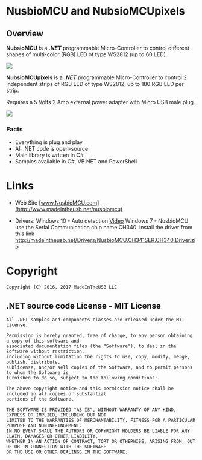 # NusbioMCU and NubsioMCUpixels

## Overview

**NubsioMCU** is a ***.NET*** programmable Micro-Controller to control different shapes of multi-color (RGB) LED of type WS2812 (up to 60 LED).

![](http://madeintheusb.net/Images/NusbioMCU/NusbioMCU_Strip.jpg)

**NubsioMCUpixels** is a ***.NET*** programmable Micro-Controller to control 2 independent strips of RGB LED of type WS2812,
up to 180 RGB LED per strip.

 Requires a 5 Volts 2 Amp external power adapter with Micro USB male plug.

 ![](http://madeintheusb.net/Images/NusbioMCU/NusbioPixelMCU_USB_&_POWER_00.jpg)


### Facts

* Everything is plug and play
* All .NET code is open-source
* Main library is written in C#
* Samples available in C#, VB.NET and PowerShell 

# Links

* Web Site [www.NusbioMCU.com](http://www.madeintheusb.net/nusbiomcu)

* Drivers:
        Windows 10 - Auto detection 
            [Video](https://www.youtube.com/watch?v=tqPd-hfGUjQ&feature=youtu.be)
        Windows 7 - NusbioMCU use the Serial Communication chip name CH340. Install the driver from this link
        http://madeintheusb.net/Drivers/NusbioMCU.CH341SER.CH340.Driver.zip

# Copyright

    Copyright (C) 2016, 2017 MadeInTheUSB LLC

## .NET source code License - MIT License

    All .NET samples and components classes are released under the MIT License.

    Permission is hereby granted, free of charge, to any person obtaining a copy of this software and 
    associated documentation files (the "Software"), to deal in the Software without restriction, 
    including without limitation the rights to use, copy, modify, merge, publish, distribute, 
    sublicense, and/or sell copies of the Software, and to permit persons to whom the Software is 
    furnished to do so, subject to the following conditions:

    The above copyright notice and this permission notice shall be included in all copies or substantial 
    portions of the Software.

    THE SOFTWARE IS PROVIDED "AS IS", WITHOUT WARRANTY OF ANY KIND, EXPRESS OR IMPLIED, INCLUDING BUT NOT 
    LIMITED TO THE WARRANTIES OF MERCHANTABILITY, FITNESS FOR A PARTICULAR PURPOSE AND NONINFRINGEMENT. 
    IN NO EVENT SHALL THE AUTHORS OR COPYRIGHT HOLDERS BE LIABLE FOR ANY CLAIM, DAMAGES OR OTHER LIABILITY, 
    WHETHER IN AN ACTION OF CONTRACT, TORT OR OTHERWISE, ARISING FROM, OUT OF OR IN CONNECTION WITH THE SOFTWARE 
    OR THE USE OR OTHER DEALINGS IN THE SOFTWARE.

